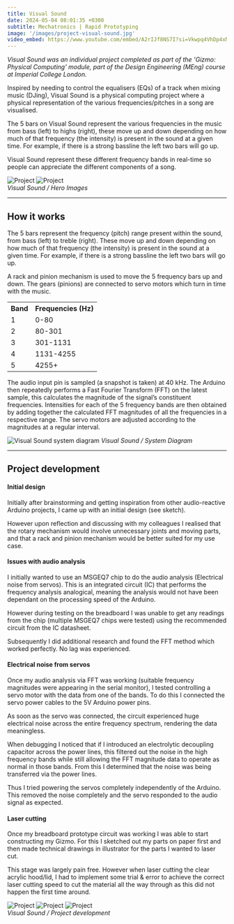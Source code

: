 ```yaml
---
title: Visual Sound
date: 2024-05-04 08:01:35 +0300
subtitle: Mechatronics | Rapid Prototyping
image: '/images/project-visual-sound.jpg'
video_embed: https://www.youtube.com/embed/A2rIJf8NS7I?si=Vkwpq4VhDp4xMswH
---
```


<em>Visual Sound was an individual project completed as part of the 'Gizmo: Physical Computing' module, part of the Design Engineering (MEng) course at Imperial College London.</em>

Inspired by needing to control the equalisers (EQs) of a track when mixing music (DJing), Visual Sound is a physical computing project where a physical representation of the various frequencies/pitches in a song are visualised.

The 5 bars on Visual Sound represent the various frequencies in the music from bass (left) to highs (right), these move up and down depending on how much of that frequency (the intensity) is present in the sound at a given time. For example, if there is a strong bassline the left two bars will go up.

Visual Sound represent these different frequency bands in real-time so people can appreciate the different components of a song.

<div class="gallery-box">
  <div class="gallery gallery-columns-2">
    <img src="/images/visual-sound-01.jpg" loading="lazy" alt="Project">
    <img src="/images/visual-sound-02.jpg" loading="lazy" alt="Project">
  </div>
  <em>Visual Sound / Hero Images</em>
</div>

***

## How it works

The 5 bars represent the frequency (pitch) range present within the sound, from bass (left) to treble (right). These move up and down depending on how much of that frequency (the intensity) is present in the sound at a given
time. For example, if there is a strong bassline the left two bars will go up.

A rack and pinion mechanism is used to move the 5 frequency bars up and down. The gears (pinions) are connected to servo motors which turn in time with the music.

<div class="table-container">
  <table>
    <tr><th>Band</th><th>Frequencies (Hz)</th></tr>
    <tr><td>1</td><td>0-80</td></tr>
    <tr><td>2</td><td>80-301</td></tr>
    <tr><td>3</td><td>301-1131</td></tr>
    <tr><td>4</td><td>1131-4255</td></tr>
    <tr><td>5</td><td>4255+</td></tr>
  </table>
</div>

The audio input pin is sampled (a snapshot is taken) at 40 kHz. The Arduino then repeatedly performs a Fast Fourier Transform (FFT) on the latest sample, this calculates the magnitude of the signal’s constituent frequencies. Intensities for each of the 5 frequency bands are then obtained by adding together the calculated FFT magnitudes of all the frequencies in a respective range. The servo motors are adjusted according to the magnitudes at a regular interval.

![Visual Sound system diagram](/images/visual-sound-system.png)
*Visual Sound / System Diagram*

***

## Project development
#### Initial design

Initially after brainstorming and getting inspiration from other audio-reactive Arduino projects, I came up with an initial design (see sketch). 

However upon reflection and discussing with my colleagues I realised that the rotary mechanism would involve unnecessary joints and moving parts, and that a rack and pinion mechanism would be better suited for my use case.

#### Issues with audio analysis

I initially wanted to use an MSGEQ7 chip to do the audio analysis (Electrical noise from servos). This is an integrated circuit (IC) that performs the frequency analysis analogical, meaning the analysis would not have been dependant on the processing speed of the Arduino.

However during testing on the breadboard I was unable to get any readings from the chip (multiple MSGEQ7 chips were tested) using the recommended circuit from the IC datasheet.

Subsequently I did additional research and found the FFT method which worked perfectly. No lag was experienced.

#### Electrical noise from servos

Once my audio analysis via FFT was working (suitable frequency magnitudes were appearing in the serial monitor), I tested controlling a servo motor with the data from one of the bands. To do this I connected the servo power cables to the 5V Arduino power pins.

As soon as the servo was connected, the circuit experienced huge electrical noise across the entire frequency spectrum, rendering the data meaningless.

When debugging I noticed that if I introduced an electrolytic decoupling capacitor across the power lines, this filtered out the noise in the high frequency bands while still allowing the FFT magnitude data to operate as normal in those bands. From this I determined that the noise was being transferred via the power lines.

Thus I tried powering the servos completely independently of the Arduino. This removed the noise completely and the servo responded to the audio signal as expected.

#### Laser cutting

Once my breadboard prototype circuit was working I was able to start constructing my Gizmo. For this I sketched out my parts on paper first and then made technical drawings in illustrator for the parts I wanted to laser cut.

This stage was largely pain free. However when laser cutting the clear acrylic hood/lid, I had to implement some trial & error to achieve the correct laser cutting speed to cut the material all the way through as this did not happen the first time around.

<div class="gallery-box">
  <div class="gallery gallery-columns-2">
    <img src="/images/visual-sound-03.png" loading="lazy" alt="Project">
    <img src="/images/visual-sound-04.png" loading="lazy" alt="Project">
    <img src="/images/visual-sound-05.png" loading="lazy" alt="Project">
  </div>
  <em>Visual Sound / Project development</em>
</div>